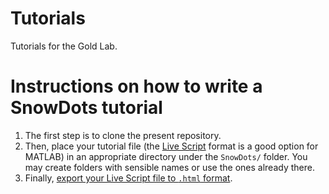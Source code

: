 # Tutorials
Tutorials for the Gold Lab.

# Instructions on how to write a SnowDots tutorial
1. The first step is to clone the present repository. 
2. Then, place your tutorial file (the [Live Script](https://www.mathworks.com/help/matlab/matlab_prog/create-live-scripts.html) format is a good option for MATLAB) in an appropriate directory under the `SnowDots/` folder. You may create folders with sensible names or use the ones already there. 
3. Finally, [export your Live Script file to `.html` format](https://www.mathworks.com/help/matlab/matlab_prog/share-live-scripts.html).
